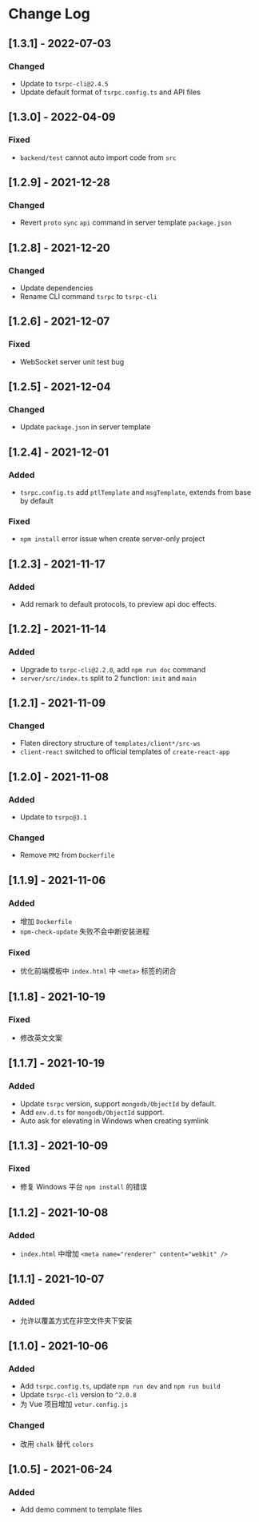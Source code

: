 # Change Log

## [1.3.1] - 2022-07-03
### Changed
- Update to `tsrpc-cli@2.4.5`
- Update default format of `tsrpc.config.ts` and API files

## [1.3.0] - 2022-04-09
### Fixed
- `backend/test` cannot auto import code from `src`

## [1.2.9] - 2021-12-28
### Changed
- Revert `proto` `sync` `api` command in server template `package.json`

## [1.2.8] - 2021-12-20
### Changed
- Update dependencies
- Rename CLI command `tsrpc` to `tsrpc-cli`

## [1.2.6] - 2021-12-07
### Fixed
- WebSocket server unit test bug

## [1.2.5] - 2021-12-04
### Changed
- Update `package.json` in server template

## [1.2.4] - 2021-12-01
### Added
- `tsrpc.config.ts` add `ptlTemplate` and `msgTemplate`, extends from base by default
### Fixed
- `npm install` error issue when create server-only project

## [1.2.3] - 2021-11-17
### Added
- Add remark to default protocols, to preview api doc effects.

## [1.2.2] - 2021-11-14
### Added
- Upgrade to `tsrpc-cli@2.2.0`, add `npm run doc` command
- `server/src/index.ts` split to 2 function: `init` and `main`

## [1.2.1] - 2021-11-09
### Changed
- Flaten directory structure of `templates/client*/src-ws`
- `client-react` switched to official templates of `create-react-app`

## [1.2.0] - 2021-11-08
### Added
- Update to `tsrpc@3.1`
### Changed
- Remove `PM2` from `Dockerfile`

## [1.1.9] - 2021-11-06
### Added
- 增加 `Dockerfile`
- `npm-check-update` 失败不会中断安装进程
### Fixed
- 优化前端模板中 `index.html` 中 `<meta>` 标签的闭合

## [1.1.8] - 2021-10-19
### Fixed
- 修改英文文案

## [1.1.7] - 2021-10-19
### Added
- Update `tsrpc` version, support `mongodb/ObjectId` by default.
- Add `env.d.ts` for `mongodb/ObjectId` support.
- Auto ask for elevating in Windows when creating symlink

## [1.1.3] - 2021-10-09
### Fixed
- 修复 Windows 平台 `npm install` 的错误
## [1.1.2] - 2021-10-08
### Added
- `index.html` 中增加 `<meta name="renderer" content="webkit" />`

## [1.1.1] - 2021-10-07
### Added
- 允许以覆盖方式在非空文件夹下安装

## [1.1.0] - 2021-10-06
### Added
- Add `tsrpc.config.ts`, update `npm run dev` and `npm run build`
- Update `tsrpc-cli` version to `^2.0.8`
- 为 Vue 项目增加 `vetur.config.js`
### Changed
- 改用 `chalk` 替代 `colors`

## [1.0.5] - 2021-06-24
### Added
- Add demo comment to template files